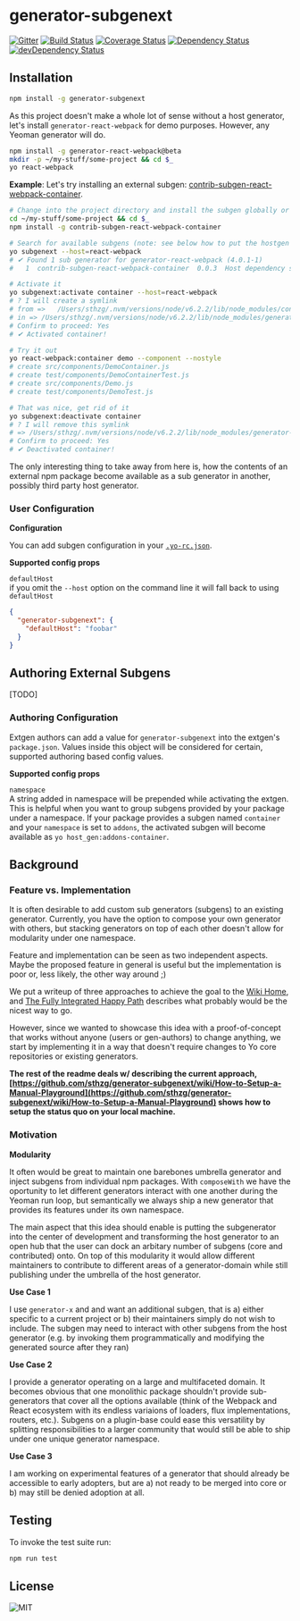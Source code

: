 # generator-subgenext

[![Gitter](https://badges.gitter.im/sthzg/generator-subgenext.svg)](https://gitter.im/sthzg/generator-subgenext?utm_source=badge&utm_medium=badge&utm_campaign=pr-badge) 
[![Build Status](https://travis-ci.org/sthzg/generator-subgenext.svg?branch=develop)](https://travis-ci.org/sthzg/generator-subgenext) 
[![Coverage Status](https://coveralls.io/repos/github/sthzg/generator-subgenext/badge.svg?branch=develop)](https://coveralls.io/github/sthzg/generator-subgenext?branch=develop) 
[![Dependency Status](https://david-dm.org/sthzg/generator-subgenext.svg)](https://david-dm.org/sthzg/generator-subgenext) 
[![devDependency Status](https://david-dm.org/sthzg/generator-subgenext/dev-status.svg)](https://david-dm.org/sthzg/generator-subgenext#info=devDependencies)

## Installation

```sh
npm install -g generator-subgenext
```

As this project doesn't make a whole lot of sense without a host 
generator, let's install `generator-react-webpack` for demo purposes. 
However, any Yeoman generator will do.

```sh
npm install -g generator-react-webpack@beta
mkdir -p ~/my-stuff/some-project && cd $_
yo react-webpack
```
 
 **Example**: Let's try installing an external subgen: 
 [contrib-subgen-react-webpack-container](https://www.npmjs.com/package/contrib-subgen-react-webpack-container).
 
 ```sh
 # Change into the project directory and install the subgen globally or locally
cd ~/my-stuff/some-project && cd $_
npm install -g contrib-subgen-react-webpack-container

# Search for available subgens (note: see below how to put the hostgen's name into .yo-rc.json to skip typing it)
yo subgenext --host=react-webpack
# ✔ Found 1 sub generator for generator-react-webpack (4.0.1-1)
#   1  contrib-subgen-react-webpack-container  0.0.3  Host dependency satisfied: >=4.0.1-1  (not activated)

# Activate it
yo subgenext:activate container --host=react-webpack
# ? I will create a symlink
# from =>	/Users/sthzg/.nvm/versions/node/v6.2.2/lib/node_modules/contrib-subgen-react-webpack-container/generators/container
# in =>	/Users/sthzg/.nvm/versions/node/v6.2.2/lib/node_modules/generator-react-webpack/generators/container
# Confirm to proceed: Yes
# ✔ Activated container!

# Try it out
yo react-webpack:container demo --component --nostyle
# create src/components/DemoContainer.js
# create test/components/DemoContainerTest.js
# create src/components/Demo.js
# create test/components/DemoTest.js

# That was nice, get rid of it
yo subgenext:deactivate container
# ? I will remove this symlink
# => /Users/sthzg/.nvm/versions/node/v6.2.2/lib/node_modules/generator-react-webpack/generators/container
# Confirm to proceed: Yes
# ✔ Deactivated container!
 ```
 
The only interesting thing to take away from here is, how the contents 
of an external npm package become available as a sub generator in 
another, possibly third party host generator.
 
### User Configuration

**Configuration**

You can add subgen configuration in your [`.yo-rc.json`](http://yeoman.io/authoring/storage.html).

**Supported config props**

`defaultHost`  
  if you omit the `--host` option on the command line it will fall back to using `defaultHost`

```json
{
  "generator-subgenext": {
    "defaultHost": "foobar"
  }
}
```


## Authoring External Subgens
 
[TODO]


### Authoring Configuration

Extgen authors can add a value for `generator-subgenext` into the 
extgen's `package.json`. Values inside this object will be considered 
for certain, supported authoring based config values.

**Supported config props**

`namespace`  
  A string added in namespace will be prepended while activating the extgen. 
  This is helpful when you want to group subgens provided by your package 
  under a namespace. If your package provides a subgen named `container` 
  and your `namespace` is set to `addons`, the activated subgen will 
  become available as `yo host_gen:addons-container`.


## Background

### Feature vs. Implementation

It is often desirable to add custom sub generators (subgens) to an
existing generator. Currently, you have the option to compose your own
generator with others, but stacking generators on top of each other
doesn't allow for modularity under one namespace.

Feature and implementation can be seen as two independent aspects. Maybe
the proposed feature in general is useful but the implementation is poor
or, less likely, the other way around ;)

We put a writeup of three approaches to achieve the goal to the [Wiki
Home](https://github.com/sthzg/generator-subgenext/wiki), and [The Fully
Integrated Happy
Path](https://github.com/sthzg/generator-subgenext/wiki/The-Fully-Integrated-Happy-Path)
describes what probably would be the nicest way to go.

However, since we wanted to showcase this idea with a proof-of-concept
that works without anyone (users or gen-authors) to change anything, we
start by implementing it in a way that doesn't require changes to Yo
core repositories or existing generators.

**The rest of the readme deals w/ describing the current approach, [https://github.com/sthzg/generator-subgenext/wiki/How-to-Setup-a-Manual-Playground](https://github.com/sthzg/generator-subgenext/wiki/How-to-Setup-a-Manual-Playground) shows how to setup the status quo on your local machine.**

### Motivation

**Modularity**

It often would be great to maintain one barebones umbrella generator and
inject subgens from individual npm packages. With `composeWith` we have
the oportunity to let different generators interact with one another
during the Yeoman run loop, but semantically we always ship a new
generator that provides its features under its own namespace.

The main aspect that this idea should enable is putting the subgenerator
into the center of development and transforming the host generator to an
open hub that the user can dock an arbitary number of subgens (core and
contributed) onto. On top of this modularity it would allow different
maintainers to contribute to different areas of a generator-domain while
still publishing under the umbrella of the host generator.

**Use Case 1**

I use `generator-x` and and want an additional subgen, that is a) either
specific to a current project or b) their maintainers simply do not wish
to include. The subgen may need to interact with other subgens from the
host generator (e.g. by invoking them programmatically and modifying the
generated source after they ran)

**Use Case 2**

I provide a generator operating on a large and multifaceted domain. It
becomes obvious that one monolithic package shouldn't provide
sub-generators that cover all the options available (think of the
Webpack and React ecosystem with its endless variaions of loaders, flux
implementations, routers, etc.). Subgens on a plugin-base could ease
this versatility by splitting responsibilities to a larger community
that would still be able to ship under one unique generator namespace.

**Use Case 3**

I am working on experimental features of a generator that should already
be accessible to early adopters, but are a) not ready to be merged into
core or b) may still be denied adoption at all.


## Testing

To invoke the test suite run:

```sh
npm run test
```

## License

![MIT](https://img.shields.io/badge/License-MIT-blue.svg)
